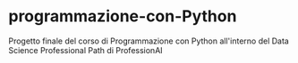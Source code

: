 # programmazione-con-Python
Progetto finale del corso di Programmazione con Python all'interno del Data Science Professional Path di ProfessionAI
